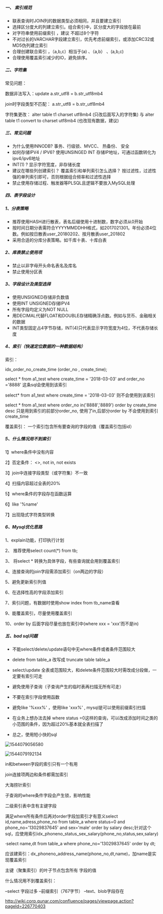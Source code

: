 ##### 一、 索引规范

* 联表查询时JOIN列的数据类型必须相同，并且要建立索引
* 选择区分度大的列建立索引。组合索引中，区分度大的字段放在最前
* 对字符串使用前缀索引  ，建议 不超过8个字符
* 不对过长的VARCHAR字段建立索引，优先考虑前缀索引，或添加CRC32或MD5伪列建立索引 
* 合理创建联合索引 ，（a,b,c）相当于(a) 、（a,b） 、(a,b,c)
* 合理使用覆盖索引减少的IO，避免排序。

##### 二、字符集

常见问题：

数据非法写入：update a.str_utf8 = b.str_utf8mb4

join时字段类型不匹配： a.str_utf8 = b.str_utf8mb4

字符集更改： alter table t1 charset utf8mb4 (只改后面写入的字符集) 与 alter table t1 convert to charset utf8mb4 (也改现有数据，建议)

##### 三、常见问题

* 为什么使用INNODB? 事务、行级锁、MVCC、  热备份、 安全 
* 如何存储IPV4 / IPV6?  使用UNSINGED INT 存储IP地址，可通过函数转化为ipv4/ipv6地址
* INT(1)  ? 显示字符宽度，非存储长度
* 建议在哪些列创建索引？ 覆盖索引和单列索引怎么选择？  按过滤性，过滤性强的单列索引即可，否则根据组合频率和过滤性选择
* 禁止使用存储过程、触发器等PLSQL且逻辑不要放入MySQL处理

##### 四、表字段设计

##### 1、分表策略

* 推荐使用HASH进行散表，表名后缀使用十进制数，数字必须从0开始
* 按时间日期分表需符合YYYYMMDDHH格式，如2017021301。年份必须4位数。例如按日散表user_20180202、按月散表user_201802
* 采用合适的分库分表策略。如千库十表、十库白表

##### 2、库表禁止使用项

* 禁止以非字母开头命名表名及库名
* 禁止使用分区表

##### 3、字段设计及类型选择

* 使用UNSIGNED存储非负数值
* 使用INT UNSIGNED存储IPV4
* 所有字段均定义为NOT NULL
* 用DECIMAL代替FLOAT和DOUBLE存储精确浮点数。例如与货币、金融相关的数据
* INT类型固定占4字节存储，INT(4)只代表显示字符宽度为4位，不代表存储长度

#####  4、索引（快速定位数据的一种数据结构）

索引：

idx_order_no_create_time (order_no , create_time);

select * from a1_test  where create_time =  '2018-03-03' and order_no ='8888' 这条sql会使用到该索引

select* from  a1_test where  create_time = '2018-03-03' 则不会使用到该索引

select * from a1_test where order_no in('8888','8889') order by create_time  desc 只是用到索引的前部分order_no,  使用了in,后部分order by 不会使用到索引create_time

覆盖索引： 一个索引包含所有要查询的字段的值（覆盖索引包括id）

##### 5、什么情况用不到索引

1】where条件中没有内容

2】否定条件： <>, not in,  not exists

3】join中连接字段类型（或字符集）不一致 

4】扫描内容超过全表的20%

5】where条件的字段存在函数运算

6】like '%name'

7】出现隐式字符类型转换

##### 6、Mysql优化思路

1、explain功能，打印执行计划

2、 推荐使用select count(*) from tb;

3、 将select * 转换为具体字段，有些查询就会用到覆盖索引

4、连接查询的join字段需添加索引（on两边的字段）

5、避免更新索引列值

6、在选择性高的字段添加索引

7、索引问题，有数据时使用show index from tb_name查看

9、能覆盖索引，尽量使用覆盖索引

10、order by 后面字段尽量也放在索引中(where xxx = 'xxx'而不是in)

##### 五、bad sql问题 

* 不能select/delete/update语句中无where条件或者条件范围较大
* delete from table_a 改写成 truncate table table_a
* select/update 全表或范围较大，和delete条件范围较大时需改成分段做，一定要有索引可走

* 避免使用子查询（子查询产生的临时表再扫描无所有可走）
* 不要在索引字段使用函数
* 避免like '%xxx%' ，使用like 'xxx%' , mysql是可以使用前缀索引扫描
* 在业务上想办法去掉 where status =0这样的查询，可以改成添加时间之类的小范围的条件，因为超过20%基本就全表扫描了

* 总之，使用短小快的sql

![1544079056580](C:\Users\guoming.zhang\AppData\Roaming\Typora\typora-user-images\1544079056580.png)

![1544079192134](C:\Users\guoming.zhang\AppData\Roaming\Typora\typora-user-images\1544079192134.png)

in和between字段的索引只有一个有用

join连接项两边和条件都需加索引

大海捞针索引 

子查询的where条件字段会产生锁，影响性能

二级索引表中含有主键字段

满足where所有条件后再对order字段加索引才有意义select id,name,adress,phone_no from table_a where status=0 and phone_no='13029837645'
and sex='male' order by salary desc;针对这个sql，应使用索引idx_phoneno_status_sex_salary(phone_no,status,sex,salary)



·select name,dt from table_a where phone_no='13029837645' order by dt;

应该建索引：dx_phoneno_address_name(phone_no,dt,name)，加name是实现覆盖索引



主键（聚集索引）的叶子节点包含所有 字段的值



什么情况用不到覆盖索引：

–select 字段过多
–前缀索引（767字节）
–text、blob字段存在

http://wiki.corp.qunar.com/confluence/pages/viewpage.action?pageId=226770403 